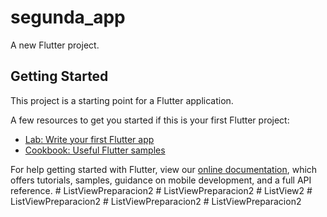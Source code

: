 # segunda_app

A new Flutter project.

## Getting Started

This project is a starting point for a Flutter application.

A few resources to get you started if this is your first Flutter project:

- [Lab: Write your first Flutter app](https://flutter.dev/docs/get-started/codelab)
- [Cookbook: Useful Flutter samples](https://flutter.dev/docs/cookbook)

For help getting started with Flutter, view our
[online documentation](https://flutter.dev/docs), which offers tutorials,
samples, guidance on mobile development, and a full API reference.
#   L i s t V i e w P r e p a r a c i o n 2  
 #   L i s t V i e w P r e p a r a c i o n 2  
 #   L i s t V i e w 2  
 #   L i s t V i e w P r e p a r a c i o n 2  
 #   L i s t V i e w P r e p a r a c i o n 2  
 #   L i s t V i e w P r e p a r a c i o n 2  
 